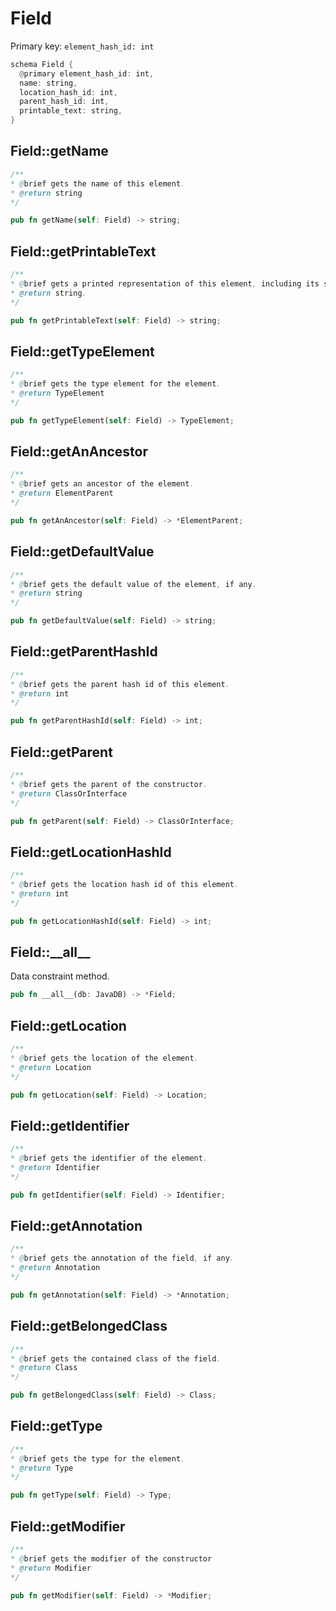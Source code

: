 # Field

Primary key: `element_hash_id: int`

```rust
schema Field {
  @primary element_hash_id: int,
  name: string,
  location_hash_id: int,
  parent_hash_id: int,
  printable_text: string,
}
```
## Field::getName

```java
/**
* @brief gets the name of this element.
* @return string
*/
```
```rust
pub fn getName(self: Field) -> string;
```
## Field::getPrintableText

```java
/**
* @brief gets a printed representation of this element, including its structure where applicable.
* @return string.
*/
```
```rust
pub fn getPrintableText(self: Field) -> string;
```
## Field::getTypeElement

```java
/**
* @brief gets the type element for the element.
* @return TypeElement
*/
```
```rust
pub fn getTypeElement(self: Field) -> TypeElement;
```
## Field::getAnAncestor

```java
/**
* @brief gets an ancestor of the element.
* @return ElementParent 
*/
```
```rust
pub fn getAnAncestor(self: Field) -> *ElementParent;
```
## Field::getDefaultValue

```java
/**
* @brief gets the default value of the element, if any.
* @return string 
*/
```
```rust
pub fn getDefaultValue(self: Field) -> string;
```
## Field::getParentHashId

```java
/**
* @brief gets the parent hash id of this element.
* @return int
*/
```
```rust
pub fn getParentHashId(self: Field) -> int;
```
## Field::getParent

```java
/**
* @brief gets the parent of the constructor.
* @return ClassOrInterface 
*/
```
```rust
pub fn getParent(self: Field) -> ClassOrInterface;
```
## Field::getLocationHashId

```java
/**
* @brief gets the location hash id of this element.
* @return int
*/
```
```rust
pub fn getLocationHashId(self: Field) -> int;
```
## Field::\_\_all\_\_

Data constraint method.

```rust
pub fn __all__(db: JavaDB) -> *Field;
```
## Field::getLocation

```java
/**
* @brief gets the location of the element.
* @return Location 
*/
```
```rust
pub fn getLocation(self: Field) -> Location;
```
## Field::getIdentifier

```java
/**
* @brief gets the identifier of the element.
* @return Identifier 
*/
```
```rust
pub fn getIdentifier(self: Field) -> Identifier;
```
## Field::getAnnotation

```java
/**
* @brief gets the annotation of the field, if any.
* @return Annotation 
*/
```
```rust
pub fn getAnnotation(self: Field) -> *Annotation;
```
## Field::getBelongedClass

```java
/**
* @brief gets the contained class of the field.
* @return Class 
*/
```
```rust
pub fn getBelongedClass(self: Field) -> Class;
```
## Field::getType

```java
/**
* @brief gets the type for the element.
* @return Type
*/
```
```rust
pub fn getType(self: Field) -> Type;
```
## Field::getModifier

```java
/**
* @brief gets the modifier of the constructor
* @return Modifier 
*/
```
```rust
pub fn getModifier(self: Field) -> *Modifier;
```
